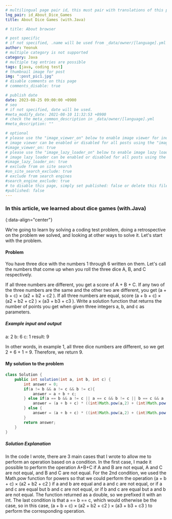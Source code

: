 ```yaml
---
# multilingual page pair id, this must pair with translations of this page. (This name must be unique)
lng_pair: id_About_Dice_Games
title: About Dice Games (with.Java)

# title: About browser

# post specific
# if not specified, .name will be used from _data/owner/[language].yml
author: Yeonuk
# multiple category is not supported
category: Java
# multiple tag entries are possible
tags: [java, coding test]
# thumbnail image for post
img: ":post_pic1.jpg"
# disable comments on this page
# comments_disable: true

# publish date
date: 2023-08-25 09:00:00 +0900
# seo
# if not specified, date will be used.
#meta_modify_date: 2021-08-10 11:32:53 +0900
# check the meta_common_description in _data/owner/[language].yml
#meta_description: ""

# optional
# please use the "image_viewer_on" below to enable image viewer for individual pages or posts (_posts/ or [language]/_posts folders).
# image viewer can be enabled or disabled for all posts using the "image_viewer_posts: true" setting in _data/conf/main.yml.
#image_viewer_on: true
# please use the "image_lazy_loader_on" below to enable image lazy loader for individual pages or posts (_posts/ or [language]/_posts folders).
# image lazy loader can be enabled or disabled for all posts using the "image_lazy_loader_posts: true" setting in _data/conf/main.yml.
#image_lazy_loader_on: true
# exclude from on site search
#on_site_search_exclude: true
# exclude from search engines
#search_engine_exclude: true
# to disable this page, simply set published: false or delete this file
#published: false
---
```


<!-- outline-start -->

### In this article, we learned about dice games (with.Java)

{:data-align="center"}

<!-- outline-end -->

We're going to learn by solving a coding test problem, doing a retrospective on the problem we solved, and looking at other ways to solve it.
Let's start with the problem.

#### Problem

You have three dice with the numbers 1 through 6 written on them. Let's call the numbers that come up when you roll the three dice A, B, and C respectively.

If all three numbers are different, you get a score of A + B + C.
If any two of the three numbers are the same and the other two are different, you get (a + b + c) × (a2 + b2 + c2 ).
If all three numbers are equal, score (a + b + c) × (a2 + b2 + c2 ) × (a3 + b3 + c3 ).
Write a solution function that returns the number of points you get when given three integers a, b, and c as parameters.

##### Example input and output

a: 2
b: 6
c: 1
result: 9

In other words, in example 1, all three dice numbers are different, so we get 2 + 6 + 1 = 9. Therefore, we return 9.

#### My solution to the problem

```java
class Solution {
    public int solution(int a, int b, int c) {
        int answer = 0;
        if(a != b && a != c && b != c){
            answer = a + b + c;
        } else if(a == b && a != c || a == c && b != c || b == c && a != b ){
            answer = (a + b + c) * ((int)Math.pow(a,2) + (int)Math.pow(b,2) + (int)Math.pow(c,2));
        } else {
            answer = (a + b + c) * ((int)Math.pow(a,2) + (int)Math.pow(b,2) + (int)Math.pow(c,2)) * ((int)Math.pow(a,3) + (int)Math.pow(b,3) + (int)Math.pow(c,3));
        }
        return answer;
    }
}
```

##### Solution Explanation

In the code I wrote, there are 3 main cases that I wrote to allow me to perform an operation based on a condition.
In the first case, I made it possible to perform the operation A+B+C if A and B are not equal, A and C are not equal, and B and C are not equal.
For the 2nd condition, we used the Math.pow function for powers so that we could perform the operation (a + b + c) × (a2 + b2 + c2 ) if a and b are equal and a and c are not equal, or if a and c are equal but b and c are not equal, or if b and c are equal but a and b are not equal.
The function returned as a double, so we prefixed it with an int. The last condition is that a == b == c, which would otherwise be the case, so in this case,
(a + b + c) × (a2 + b2 + c2 ) × (a3 + b3 + c3 ) to perform the corresponding operation.
